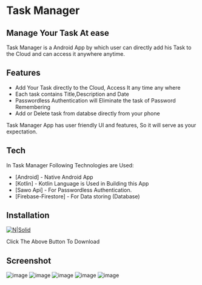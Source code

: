 # Task Manager
## Manage Your Task At ease

Task Manager is a Android App by which user can directly add his Task to the Cloud and can access it anywhere anytime.

## Features

- Add Your Task directly to the Cloud, Access It any time any where
- Each task contains Title,Description and Date
- Passwordless Authentication will Eliminate the task of Password Remembering
- Add or Delete task from databse directly from your phone

Task Manager App has user friendly UI and features, So it will serve as your expectation.


## Tech

In Task Manager Following Technologies are Used:

- [Android] - Native Android App
- [Kotlin] - Kotlin Language is Used in Building this App
- [Sawo Api] - For Passwordless Authentication.
- [Firebase-Firestore] - For Data storing (Database)


## Installation

[![N|Solid](https://storage.googleapis.com/gweb-uniblog-publish-prod/images/HeroHomepage_2880x1200.max-100x100.jpg)](https://github.com/shubhasai/Task-Manager/raw/master/Task%20Manager.apk)

Click The Above Button To Download

## Screenshot

![image](https://user-images.githubusercontent.com/78340623/134348354-5de503ee-9c79-4a4d-9b50-2643f5950d26.png)
![image](https://user-images.githubusercontent.com/78340623/134348481-ef0cad3c-6ea7-4bc2-b629-b4405089b7d0.png)
![image](https://user-images.githubusercontent.com/78340623/134348617-24d58e79-c5d5-4b60-910c-4ba6d171ce5d.png)
![image](https://user-images.githubusercontent.com/78340623/134348693-5eccaba4-52ac-4e6b-b47b-bda0847bf237.png)
![image](https://user-images.githubusercontent.com/78340623/134348802-1276ea0e-8873-4b9a-b71b-f0a91acf1f1f.png)



